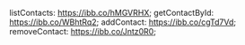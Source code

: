 listContacts: https://ibb.co/hMGVRHX;
getContactById: https://ibb.co/WBhtRq2;
addContact: https://ibb.co/cgTd7Vd;
removeContact: https://ibb.co/Jntz0R0;